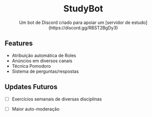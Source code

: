 <h1 align="center">StudyBot<project-name></h1>

<p align="center">Um bot de Discord criado para apoiar um [servidor de estudo](https://discord.gg/RBST2BgDy3)<project-description></p>

## Features
- Atribuição automática de Roles
- Anúncios em diversos canais
- Técnica Pomodoro
- Sistema de perguntas/respostas 


## Updates Futuros

- [ ] Exercícios semanais de diversas disciplinas
- [ ] Maior auto-moderação
      
